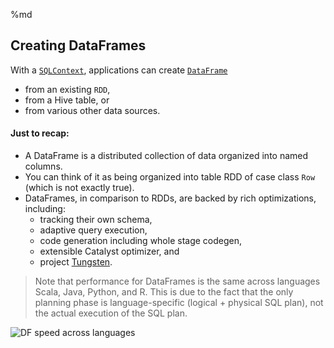 %md
## Creating DataFrames

With a [`SQLContext`](http://spark.apache.org/docs/latest/api/scala/index.html#org.apache.spark.sql.SQLContext), applications can create [`DataFrame`](https://spark.apache.org/docs/latest/api/scala/index.html#org.apache.spark.sql.DataFrame) 
* from an existing `RDD`, 
* from a Hive table, or 
* from various other data sources.

#### Just to recap: 
* A DataFrame is a distributed collection of data organized into named columns. 
* You can think of it as being organized into table RDD of case class `Row` (which is not exactly true). 
* DataFrames, in comparison to RDDs, are backed by rich optimizations, including:
  * tracking their own schema, 
  * adaptive query execution, 
  * code generation including whole stage codegen, 
  * extensible Catalyst optimizer, and 
  * project [Tungsten](https://databricks.com/blog/2015/04/28/project-tungsten-bringing-spark-closer-to-bare-metal.html). 

> Note that performance for DataFrames is the same across languages Scala, Java, Python, and R. This is due to the fact that the only planning phase is language-specific (logical + physical SQL plan), not the actual execution of the SQL plan.

![DF speed across languages](https://databricks.com/wp-content/uploads/2015/02/Screen-Shot-2015-02-16-at-9.46.39-AM-1024x457.png)